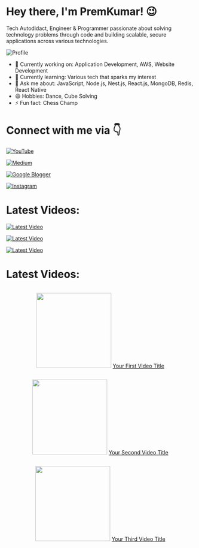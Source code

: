 # Hey there, I'm PremKumar! 😉

Tech Autodidact, Engineer & Programmer passionate about solving technology problems through code and building scalable, secure applications across various technologies.

![Profile](https://komarev.com/ghpvc/?username=PremRockz&color=blueviolet)

- 🔭 Currently working on: Application Development, AWS, Website Development
- 🌱 Currently learning: Various tech that sparks my interest
- 💬 Ask me about: JavaScript, Node.js, Nest.js, React.js, MongoDB, Redis, React Native
- 😄 Hobbies: Dance, Cube Solving
- ⚡ Fun fact: Chess Champ

# Connect with me via 👇
[![YouTube](https://img.shields.io/badge/YouTube-🎥%20UnboX_Now-red?style=for-the-badge&logo=youtube&logoColor=white)](https://youtube.com/@UnboX_Now?si=KfrPDANtatH87Cg3) 

[![Medium](https://img.shields.io/badge/Medium-Read-blue?style=for-the-badge&logo=medium)](https://medium.com/@prem__kumar)

[![Google Blogger](https://img.shields.io/badge/Google%20Blogger-Read-blue?style=for-the-badge&logo=blogger)](https://unboxyourinsights.blogspot.com/)

[![Instagram](https://img.shields.io/badge/Instagram-Follow-blue?style=for-the-badge&logo=instagram)](https://www.instagram.com/unbox_the_insights/)

# Latest Videos:

[![Latest Video](https://img.youtube.com/vi/cUWGLik3nYQ/0.jpg)](https://youtube.com/cUWGLik3nYQ)

[![Latest Video](https://img.youtube.com/vi/rYMLwT94GCc/0.jpg)](https://youtube.com/rYMLwT94GCc)

[![Latest Video](https://img.youtube.com/vi/-90OHI_Gd80/0.jpg)](https://youtube.com/-90OHI_Gd80)

# Latest Videos:

<div style="display:flex;flex-wrap:wrap;justify-content:center;align-items:center;">

[<img src="https://img.youtube.com/vi/cUWGLik3nYQ/0.jpg" width="200">](https://youtube.com/cUWGLik3nYQ)
 [Your First Video Title](https://youtube.com/cUWGLik3nYQ)

[<img src="https://img.youtube.com/vi/rYMLwT94GCc/0.jpg" width="200">](https://youtube.com/rYMLwT94GCc)
 [Your Second Video Title](https://youtube.com/rYMLwT94GCc)

[<img src="https://img.youtube.com/vi/-90OHI_Gd80/0.jpg" width="200">](https://youtube.com/-90OHI_Gd80)
 [Your Third Video Title](https://youtube.com/-90OHI_Gd80)

</div>






